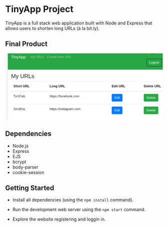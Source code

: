 # TinyApp Project

TinyApp is a full stack web application built with Node and Express that allows users to shorten long URLs (à la bit.ly).

## Final Product

!["img of the main page that shows the functionality of the web app with a list of shortlinks. There are edit buttons to edit the Original converted Website and delete function to erase short links for that Website "](https://github.com/JohnBorges52/tinyapp/blob/master/docs/urlsPage.png)


## Dependencies

- Node.js
- Express
- EJS
- bcrypt
- body-parser
- cookie-session


## Getting Started

- Install all dependencies (using the `npm install` command).

- Run the development web server using the `npm start` command.

- Explore the website registering and loggin in.